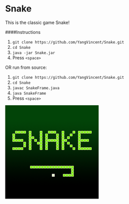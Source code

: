 # Snake
This is the classic game Snake!

####Instructions
1. ```git clone https://github.com/YangVincent/Snake.git```
2. ```cd Snake```
3. ```java -jar Snake.jar```
4. Press ```<space>```

OR run from source:
1. ```git clone https://github.com/YangVincent/Snake.git```
2. ```cd Snake```
3. ```javac SnakeFrame.java```
4. ```java SnakeFrame```
5. Press ```<space>```

![Snake](snake.png)
